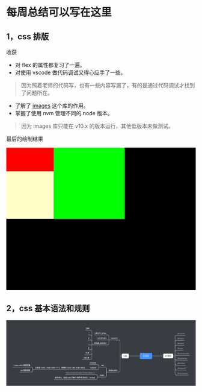 # 每周总结可以写在这里

## 1，css 排版

收获
- 对 flex 的属性都复习了一遍。
- 对使用 vscode 做代码调试又得心应手了一些。

> 因为照着老师的代码写，也有一些内容写漏了，有的是通过代码调试才找到了问题所在。

- 了解了 [images](https://www.npmjs.com/package/images) 这个库的作用。
- 掌握了使用 nvm 管理不同的 node 版本。

> 因为 images 库只能在 v10.x 的版本运行，其他低版本未做测试。

最后的绘制结果

![image](./image/viewport.jpg)

## 2，css 基本语法和规则

![image](./image/css.png)

